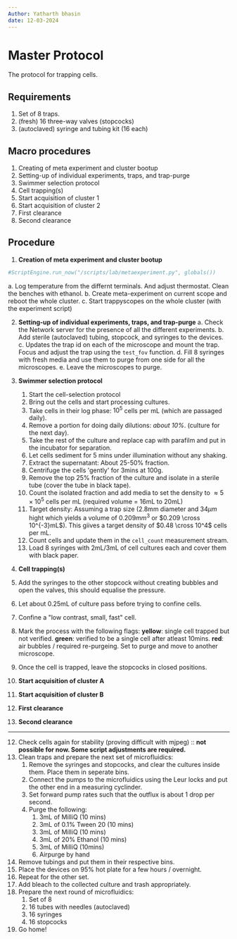 ```yaml
---
Author: Yatharth bhasin
date: 12-03-2024
---
```


# Master Protocol

The protocol for trapping cells.

## Requirements

1. Set of 8 traps.
2. (fresh) 16 three-way valves (stopcocks)
3. (autoclaved) syringe and tubing kit (16 each)

## Macro procedures

1. Creating of meta experiment and cluster bootup
2. Setting-up of individual experiments, traps, and trap-purge
3. Swimmer selection protocol
4. Cell trapping(s)
5. Start acquisition of cluster 1
6. Start acquisition of cluster 2
7. First clearance
8. Second clearance



## Procedure

1. **Creation of meta experiment and cluster bootup**

  ```python
  #ScriptEngine.run_now("/scripts/lab/metaexperiment.py", globals())
  ```
  a. Log temperature from the differnt terminals. And adjust thermostat. Clean the benches with ethanol.
  b. Create meta-experiment on current scope and reboot the whole cluster.
  c. Start trappyscopes on the whole cluster (with the experiment script)

2. **Setting-up of individual experiments, traps, and trap-purge**
    a. Check the Network server for the presence of all the different experiments.
    b. Add sterile (autoclaved) tubing, stopcock, and syringes to the devices.
    c. Updates the trap id on each of the microscope and mount the trap. Focus and adjust the trap using the `test_fov` function.
    d. Fill 8 syringes with fresh media and use them to purge from one side for all the microscopes.
    e. Leave the microscopes to purge.

3. **Swimmer selection protocol**
     1. Start the cell-selection protocol
     2. Bring out the cells and start processing cultures.
     3. Take cells in their log phase: $10^5$ cells per mL (which are passaged daily).
     4. Remove a portion for doing daily dilutions: *about 10%*. (culture for the next day).
     5. Take the rest of the culture and replace cap with parafilm and put in the incubator for separation.
     6. Let cells sediment for 5 mins under illumination without any shaking.
     7. Extract the supernatant: About 25-50% fraction.
     8. Centrifuge the cells 'gently' for 3mins at 100g.
     9. Remove the top 25% fraction of the culture and isolate in a sterile tube (cover the tube in black tape).
     10. Count the isolated fraction and add media to set the density to $\approx 5 \times 10^5$ cells per mL (required volume = 16mL to 20mL)
     11. Target density: Assuming a trap size (2.8mm diameter and $34\mu m$ hight which yields a volume of $0.209mm^3$ or $0.209 \cross 10^{-3}mL$). This giives a target density of $0.48 \cross 10^4$ cells per mL.
     12. Count cells and update them in the `cell_count` measurement stream.
     13. Load 8 syringes with 2mL/3mL  of cell cultures each and cover them with black paper.

4. **Cell trapping(s)**

  1. Add the syringes to the other stopcock without creating bubbles and open the valves, this should equalise the pressure.
  2. Let about 0.25mL of culture pass before trying to confine cells.  
  3. Confine a "low contrast, small, fast" cell.
  4. Mark the process with the following flags:
  	**yellow**: single cell trapped but not verified. 
  	**green**: verified to be a single cell after atleast 10mins.
  	**red**: air bubbles / required re-purgeing. Set to purge and move to another microscope.
  5. Once the cell is trapped, leave the stopcocks in closed positions.

5. **Start acquisition of cluster A**

6. **Start acquisition of cluster B**

7. **First clearance**

8. **Second clearance**

---

12. Check cells again for stability (proving difficult with mjpeg) :: **not possible for now. Some script adjustments are required.**
13. Clean traps and prepare the next set of microfluidics:
	1. Remove the syringes and stopcocks, and clear the cultures inside them. Place them in seperate bins.
	2. Connect the pumps to the microfluidics using the Leur locks and put the other end in a measuring cyclinder.
	3. Set forward pump rates such that the outflux is about 1 drop per second.
	4. Purge the following:
		1. 3mL of MilliQ (10 mins)
		2. 3mL of 0.1% Tween 20  (10 mins)
		3. 3mL of MilliQ  (10 mins)
		4. 3mL of 20% Ethanol  (10 mins)
		5. 3mL of MilliQ (10mins)
		6. Airpurge by hand
14. Remove tubings and put them in their respective bins.
15. Place the devices on 95% hot plate for a few hours / overnight.
16. Repeat for the other set.
17. Add bleach to the collected culture and trash appropriately.
18. Prepare the next round of microfluidics:
	1. Set of 8
	2. 16 tubes with needles (autoclaved)
	3. 16 syringes
	4. 16 stopcocks
19. Go home!